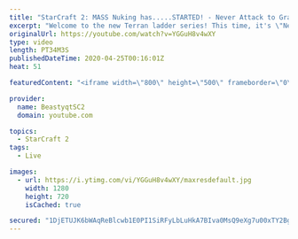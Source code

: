 ```yaml
---
title: "StarCraft 2: MASS Nuking has.....STARTED! - Never Attack to Grandmaster!"
excerpt: "Welcome to the new Terran ladder series! This time, it's \"Never Attack to Grandmaster!\" In this challenge, I play as Terran on the EU ladder, and in every game I'm not allowed to attack with any units except for using Ghosts. I'm allowed to make any army units for defending, as long as I don't attack"
originalUrl: https://youtube.com/watch?v=YGGuH8v4wXY
type: video
length: PT34M3S
publishedDateTime: 2020-04-25T00:16:01Z
heat: 51

featuredContent: "<iframe width=\"800\" height=\"500\" frameborder=\"0\" src=\"https://www.youtube.com/embed/YGGuH8v4wXY\" allow=\"accelerometer; autoplay; encrypted-media; gyroscope; picture-in-picture\" allowfullscreen></iframe>"

provider:
  name: BeastyqtSC2
  domain: youtube.com

topics:
  - StarCraft 2
tags:
  - Live

images:
  - url: https://i.ytimg.com/vi/YGGuH8v4wXY/maxresdefault.jpg
    width: 1280
    height: 720
    isCached: true

secured: "1DjETUJK6bWAqReBlcwb1E0PI1SiRFyLbLuHkA7BIva0MsQ9eXg7u00xTY2BgmBuM3av/euTJjECKaVceH4fVOWVudTN7oMBSVUZ0uYENpwEGAnI08PEPIaZyBwvn7rjTpd7cvVBH0m3J1GwxrnFPbaR/2SH7wl6JSVdSanbti40iuOj3HQco03pnpybaELnPA3+QAcQbilewEMWC5oJGKggYZC9YwLvfJOctOqyYy2yBRV5wh7E8a6GmGh8ZkwCAyJs+MzrJP4dCoPQqCAnTLTTCj5up2x4zNd727bsEOuDEDL4vmy81tJRVPlDsyrqSgNsLrr7dFLm7n35BQRZnJ90dpYqwJqB7UVHT4q1eZCQNOU6E0j9VI9HFT7A7mr8rhfP1rNwm10Em2yXrCPadbgXgNzZe3fQ/y9+9M1+Jmg=;fF7eI/NV91Tg/bKnBoiAPw=="
---
```


